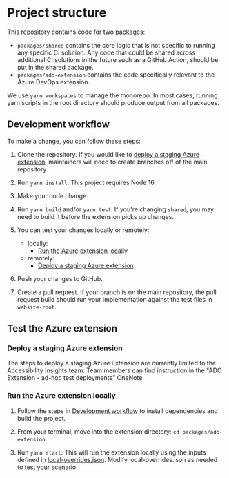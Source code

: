 <!--
Copyright (c) Microsoft Corporation. All rights reserved.
Licensed under the MIT License.
-->

# Project structure

This repository contains code for two packages:

-   `packages/shared` contains the core logic that is not specific to running any specific CI solution. Any code that could be shared across additional CI solutions in the future such as a GitHub Action, should be put in the shared package.
-   `packages/ado-extension` contains the code specifically relevant to the Azure DevOps extension.

We use `yarn workspaces` to manage the monorepo. In most cases, running yarn scripts in the root directory should produce output from all packages.

## Development workflow

To make a change, you can follow these steps:

1. Clone the repository. If you would like to [deploy a staging Azure extension](#deploy-a-staging-azure-extension), maintainers will need to create branches off of the main repository.

2. Run `yarn install`. This project requires Node 16.

3. Make your code change.

4. Run `yarn build` and/or `yarn test`. If you're changing `shared`, you may need to build it before the extension picks up changes.

5. You can test your changes locally or remotely:

    - locally:
        - [Run the Azure extension locally](#run-the-azure-extension-locally)
    - remotely:
        - [Deploy a staging Azure extension](#deploy-a-staging-azure-extension)

6. Push your changes to GitHub.

7. Create a pull request. If your branch is on the main repository, the pull request build should run your implementation against the test files in `website-root`.

## Test the Azure extension

### Deploy a staging Azure extension

The steps to deploy a staging Azure Extension are currently limited to the Accessibility Insights team. Team members can find instruction in the "ADO Extension - ad-hoc test deployments" OneNote.

### Run the Azure extension locally

1. Follow the steps in [Development workflow](#development-workflow) to install dependencies and build the project.

2. From your terminal, move into the extension directory: `cd packages/ado-extension`.

3. Run `yarn start`. This will run the extension locally using the inputs defined in [local-overrides.json](../packages/ado-extension/scripts/local-overrides.json). Modify local-overrides.json as needed to test your scenario.
